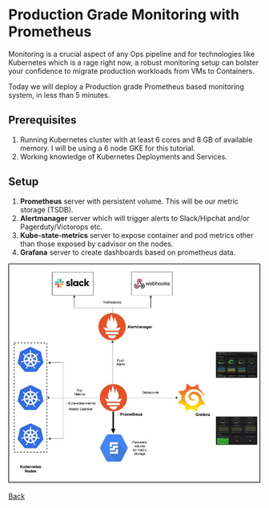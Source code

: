 # Production Grade Monitoring with Prometheus

Monitoring is a crucial aspect of any Ops pipeline and for technologies like Kubernetes which is a rage right now, a robust monitoring setup can bolster your confidence to migrate production workloads from VMs to Containers.

Today we will deploy a Production grade Prometheus based monitoring system, in less than 5 minutes.

## Prerequisites

1. Running Kubernetes cluster with at least 6 cores and 8 GB of available memory. I will be using a 6 node GKE for this tutorial.
2. Working knowledge of Kubernetes Deployments and Services.

## Setup

1. __Prometheus__ server with persistent volume. This will be our metric storage (TSDB).
2. __Alertmanager__ server which will trigger alerts to Slack/Hipchat and/or Pagerduty/Victorops etc.
3. __Kube-state-metrics__ server to expose container and pod metrics other than those exposed by cadvisor on the nodes.
4. __Grafana__ server to create dashboards based on prometheus data.

![monitoring](images/monitoring.jpeg)

[Back](lab14.md)
